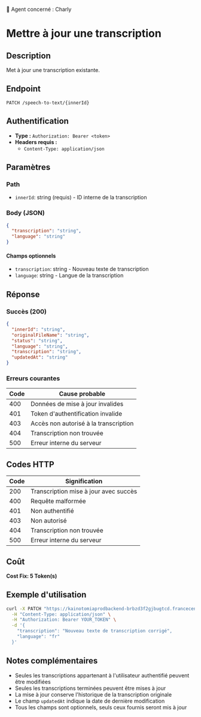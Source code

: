 🧠 Agent concerné : Charly
# Mettre à jour une transcription

## Description
Met à jour une transcription existante.

## Endpoint
```
PATCH /speech-to-text/{innerId}
```

## Authentification
- **Type :** `Authorization: Bearer <token>`
- **Headers requis :**
  - `Content-Type: application/json`

## Paramètres

### Path
- `innerId`: string (requis) - ID interne de la transcription

### Body (JSON)
```json
{
  "transcription": "string",
  "language": "string"
}
```

#### Champs optionnels
- `transcription`: string - Nouveau texte de transcription
- `language`: string - Langue de la transcription

## Réponse

### Succès (200)
```json
{
  "innerId": "string",
  "originalFileName": "string",
  "status": "string",
  "language": "string",
  "transcription": "string",
  "updatedAt": "string"
}
```

### Erreurs courantes

| Code | Cause probable |
|------|----------------|
| 400 | Données de mise à jour invalides |
| 401 | Token d'authentification invalide |
| 403 | Accès non autorisé à la transcription |
| 404 | Transcription non trouvée |
| 500 | Erreur interne du serveur |

## Codes HTTP

| Code | Signification |
|------|---------------|
| 200 | Transcription mise à jour avec succès |
| 400 | Requête malformée |
| 401 | Non authentifié |
| 403 | Non autorisé |
| 404 | Transcription non trouvée |
| 500 | Erreur interne du serveur |

## Coût
**Cost Fix: 5 Token(s)**

## Exemple d'utilisation

```bash
curl -X PATCH "https://kainotomiaprodbackend-brbzd3f2gjbugtcd.francecentral-01.azurewebsites.net/speech-to-text/trans-123456" \
  -H "Content-Type: application/json" \
  -H "Authorization: Bearer YOUR_TOKEN" \
  -d '{
    "transcription": "Nouveau texte de transcription corrigé",
    "language": "fr"
  }'
```

## Notes complémentaires
- Seules les transcriptions appartenant à l'utilisateur authentifié peuvent être modifiées
- Seules les transcriptions terminées peuvent être mises à jour
- La mise à jour conserve l'historique de la transcription originale
- Le champ `updatedAt` indique la date de dernière modification
- Tous les champs sont optionnels, seuls ceux fournis seront mis à jour 